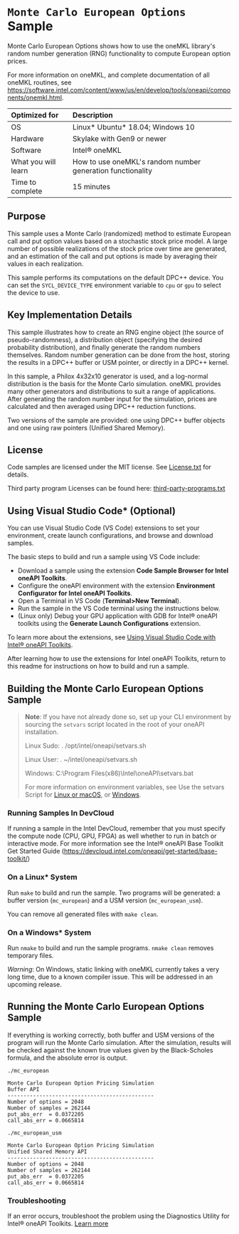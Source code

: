 # `Monte Carlo European Options` Sample

Monte Carlo European Options shows how to use the oneMKL library's random number generation (RNG) functionality to compute European option prices.

For more information on oneMKL, and complete documentation of all oneMKL routines, see https://software.intel.com/content/www/us/en/develop/tools/oneapi/components/onemkl.html.

| Optimized for       | Description
|:---                 |:---
| OS                  | Linux* Ubuntu* 18.04; Windows 10
| Hardware            | Skylake with Gen9 or newer
| Software            | Intel&reg; oneMKL
| What you will learn | How to use oneMKL's random number generation functionality
| Time to complete    | 15 minutes


## Purpose

This sample uses a Monte Carlo (randomized) method to estimate European call and put option values based on a stochastic stock price model. A large number of possible realizations of the stock price over time are generated, and an estimation of the call and put options is made by averaging their values in each realization.

This sample performs its computations on the default DPC++ device. You can set the `SYCL_DEVICE_TYPE` environment variable to `cpu` or `gpu` to select the device to use.


## Key Implementation Details

This sample illustrates how to create an RNG engine object (the source of pseudo-randomness), a distribution object (specifying the desired probability distribution), and finally generate the random numbers themselves. Random number generation can be done from the host, storing the results in a DPC++ buffer or USM pointer, or directly in a DPC++ kernel.

In this sample, a Philox 4x32x10 generator is used, and a log-normal distribution is the basis for the Monte Carlo simulation. oneMKL provides many other generators and distributions to suit a range of applications. After generating the random number input for the simulation, prices are calculated and then averaged using DPC++ reduction functions.

Two versions of the sample are provided: one using DPC++ buffer objects and one using raw pointers (Unified Shared Memory).


## License

Code samples are licensed under the MIT license. See
[License.txt](https://github.com/oneapi-src/oneAPI-samples/blob/master/License.txt) for details.

Third party program Licenses can be found here: [third-party-programs.txt](https://github.com/oneapi-src/oneAPI-samples/blob/master/third-party-programs.txt)

## Using Visual Studio Code* (Optional)

You can use Visual Studio Code (VS Code) extensions to set your environment, create launch configurations,
and browse and download samples.

The basic steps to build and run a sample using VS Code include:
 - Download a sample using the extension **Code Sample Browser for Intel oneAPI Toolkits**.
 - Configure the oneAPI environment with the extension **Environment Configurator for Intel oneAPI Toolkits**.
 - Open a Terminal in VS Code (**Terminal>New Terminal**).
 - Run the sample in the VS Code terminal using the instructions below.
 - (Linux only) Debug your GPU application with GDB for Intel® oneAPI toolkits using the **Generate Launch Configurations** extension.

To learn more about the extensions, see
[Using Visual Studio Code with Intel® oneAPI Toolkits](https://www.intel.com/content/www/us/en/develop/documentation/using-vs-code-with-intel-oneapi/top.html).

After learning how to use the extensions for Intel oneAPI Toolkits, return to this readme for instructions on how to build and run a sample.

## Building the Monte Carlo European Options Sample

> **Note**: If you have not already done so, set up your CLI
> environment by sourcing  the `setvars` script located in
> the root of your oneAPI installation.
>
> Linux Sudo: . /opt/intel/oneapi/setvars.sh
>
> Linux User: . ~/intel/oneapi/setvars.sh
>
> Windows: C:\Program Files(x86)\Intel\oneAPI\setvars.bat
>
>For more information on environment variables, see Use the setvars Script for [Linux or macOS](https://www.intel.com/content/www/us/en/develop/documentation/oneapi-programming-guide/top/oneapi-development-environment-setup/use-the-setvars-script-with-linux-or-macos.html), or [Windows](https://www.intel.com/content/www/us/en/develop/documentation/oneapi-programming-guide/top/oneapi-development-environment-setup/use-the-setvars-script-with-windows.html).

### Running Samples In DevCloud
If running a sample in the Intel DevCloud, remember that you must specify the compute node (CPU, GPU, FPGA) as well whether to run in batch or interactive mode. For more information see the Intel® oneAPI Base Toolkit Get Started Guide (https://devcloud.intel.com/oneapi/get-started/base-toolkit/)

### On a Linux* System
Run `make` to build and run the sample. Two programs will be generated: a buffer version (`mc_european`) and a USM version (`mc_european_usm`).

You can remove all generated files with `make clean`.

### On a Windows* System
Run `nmake` to build and run the sample programs. `nmake clean` removes temporary files.

*Warning*: On Windows, static linking with oneMKL currently takes a very long time, due to a known compiler issue. This will be addressed in an upcoming release.

## Running the Monte Carlo European Options Sample
If everything is working correctly, both buffer and USM versions of the program will run the Monte Carlo simulation. After the simulation, results will be checked against the known true values given by the Black-Scholes formula, and the absolute error is output.

```
./mc_european

Monte Carlo European Option Pricing Simulation
Buffer API
----------------------------------------------
Number of options = 2048
Number of samples = 262144
put_abs_err  = 0.0372205
call_abs_err = 0.0665814

./mc_european_usm

Monte Carlo European Option Pricing Simulation
Unified Shared Memory API
----------------------------------------------
Number of options = 2048
Number of samples = 262144
put_abs_err  = 0.0372205
call_abs_err = 0.0665814
```

### Troubleshooting
If an error occurs, troubleshoot the problem using the Diagnostics Utility for Intel® oneAPI Toolkits.
[Learn more](https://www.intel.com/content/www/us/en/develop/documentation/diagnostic-utility-user-guide/top.html)